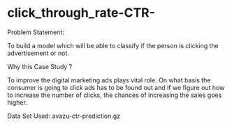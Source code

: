 # click_through_rate-CTR-
Problem Statement:

To build a model which will be able to classify if the person is
clicking the advertisement or not.

Why this Case Study ?

To improve the digital marketing ads plays vital role. On what
basis the consumer is going to click ads has to be found out
and if we figure out how to increase the number of clicks, the
chances of increasing the sales goes higher.

Data Set Used: avazu-ctr-prediction.gz

